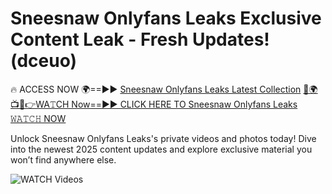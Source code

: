 # Sneesnaw Onlyfans Leaks Exclusive Content Leak - Fresh Updates! (dceuo)

🔥 ACCESS NOW 🌍==►► <a href="https://tinyurl.com/3fjeunct" rel="nofollow">Sneesnaw Onlyfans Leaks Latest Collection</a></h3>
[🔴🌍📺📱👉WA𝚃CH Now==►► CLICK HERE TO Sneesnaw Onlyfans Leaks 𝚆𝙰𝚃𝙲𝙷 NOW](https://tinyurl.com/3fjeunct)

Unlock Sneesnaw Onlyfans Leaks's private videos and photos today! Dive into the newest 2025 content updates and explore exclusive material you won’t find anywhere else.


<a href="https://tinyurl.com/3fjeunct" rel="nofollow" data-target="animated-image.originalLink"><img src="https://camo.githubusercontent.com/8a4f000d20f83aca3bf7ec5f350d767afa0574a8a352519fd8cfa583a6f93a33/68747470733a2f2f692e696d6775722e636f6d2f644a486b345a712e676966" alt="WATCH Videos" data-canonical-src="https://i.imgur.com/dJHk4Zq.gif" style="max-width: 100%; display: inline-block;" data-target="animated-image.originalImage"></a>
